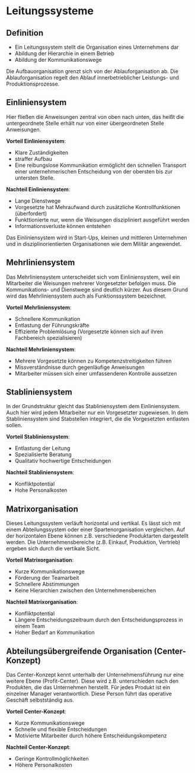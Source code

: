 # Leitungssysteme

## Definition

- Ein Leitungssystem stellt die Organisation eines Unternehmens dar
- Abildung der Hierarchie in einem Betrieb
- Abildung der Kommunikationswege

Die Aufbauorganisation grenzt sich von der Ablauforganisation ab. Die Ablauforganisation regelt den Ablauf innerbetrieblicher Leistungs- und Produktionsprozesse.

## Einliniensystem

Hier fließen die Anweisungen zentral von oben nach unten, das heißt die untergeordnete Stelle erhält nur von einer übergeordneten Stelle Anweisungen.

**Vorteil Einliniensystem**:

- Klare Zuständigkeiten
- straffer Aufbau
- Eine reibungslose Kommunikation ermöglicht den schnellen Transport einer unternehmerischen Entscheidung von der obersten bis zur untersten Stelle.

**Nachteil Einliniensystem**:

- Lange Dienstwege
- Vorgesetzte hat Mehraufwand durch zusätzliche Kontrollfunktionen (überfordert)
- Funkttionierte nur, wenn die Weisungen diszipliniert ausgeführt werden
- Informationsverluste können entstehen

Das Einliniensystem wird in Start-Ups, kleinen und mittleren Unternehmen und in disziplinorientierten Organisationen wie dem Militär angewendet.

## Mehrliniensystem

Das Mehrliniensystem unterscheidet sich vom Einliniensystem, weil ein Mitarbeiter die Weisungen mehrerer Vorgesetzter befolgen muss. Die Kommunikations- und Dienstwege sind deutlich kürzer. Aus diesem Grund wird das Mehrliniensystem auch als Funktionssystem bezeichnet.

**Vorteil Mehrliniensystem**:

- Schnellere Kommunikation
- Entlastung der Führungskräfte
- Effiziente Problemlösung (Vorgesetzte können sich auf ihren Fachbereich spezialisieren)

**Nachteil Mehrliniensystem**:

- Mehrere Vorgesetzte können zu Kompetenzstreitigkeiten führen
- Missverständnisse durch gegenläufige Anweisungen
- Mitarbeiter müssen sich einer umfassenderen Kontrolle aussetzen

## Stabliniensystem

In der Grundstruktur gleicht das Stabliniensystem dem Einliniensystem. Auch hier wird jedem Mitarbeiter nur ein Vorgesetzter zugewiesen. In dem Stabliniensystem sind Stabstellen integriert, die die Vorgesetzten entlasten sollen.


**Vorteil Stabliniensystem**:

- Entlastung der Leitung
- Spezialisierte Beratung
- Qualitativ hochwertige Entscheidungen

**Nachteil Stabliniensystem**:

- Konfliktpotential
- Hohe Personalkosten

## Matrixorganisation
Dieses Leitungssystem verläuft horizontal und vertikal. Es lässt sich mit einem Abteilungssystem oder einer Spartenorganisation vergleichen. Auf der horizontalen Ebene können z.B. verschiedene Produktarten dargestellt werden. Die Unternehmensbereiche (z.B. Einkauf, Produktion, Vertrieb) ergeben sich durch die vertikale Sicht.

**Vorteil Matrixorganisation**:

- Kurze Kommunikationswege
- Förderung der Teamarbeit
- Schnellere Abstimmungen
- Keine Hierarchien zwischen den Unternehmensbereichen

**Nachteil Matrixorganisation**:

- Konfliktpotential
- Längere Entscheidungszeitraum durch den Entscheidungsprozess in einem Team
- Hoher Bedarf an Kommunikation

## Abteilungsübergreifende Organisation (Center-Konzept)

Das Center-Konzept kennt unterhalb der Unternehmensführung nur eine weitere Ebene (Profit-Center). Diese wird z.B. unterschieden nach den Produkten, die das Unternehmen herstellt. Für jedes Produkt ist ein einzelner Manager verantwortlich. Diese Person führt das operative Geschäft selbstständig aus.

**Vorteil Center-Konzept**:

- Kurze Kommunikationswege
- Schnelle und flexible Entscheidungen
- Motivierte Mitarbeiter durch höhere Entscheidungskompetenz

**Nachteil Center-Konzept**:

- Geringe Kontrollmöglichkeiten
- Höhere Personalkosten
